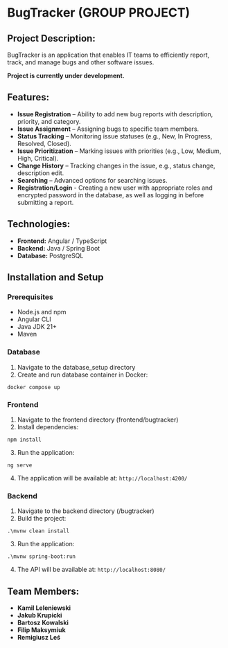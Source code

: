 # BugTracker (GROUP PROJECT)
## Project Description:
BugTracker is an application that enables IT teams to efficiently report, track, and manage bugs and other software issues.

**Project is currently under development.**

## Features:
- **Issue Registration** – Ability to add new bug reports with description, priority, and category.
- **Issue Assignment** – Assigning bugs to specific team members.
- **Status Tracking** – Monitoring issue statuses (e.g., New, In Progress, Resolved, Closed).
- **Issue Prioritization** – Marking issues with priorities (e.g., Low, Medium, High, Critical).
- **Change History** – Tracking changes in the issue, e.g., status change, description edit.
- **Searching** – Advanced options for searching issues.
- **Registration/Login** - Creating a new user with appropriate roles and encrypted password in the database, as well as logging in before submitting a report.

## Technologies:
- **Frontend:** Angular / TypeScript
- **Backend:** Java / Spring Boot
- **Database:** PostgreSQL

## Installation and Setup

### Prerequisites
- Node.js and npm
- Angular CLI
- Java JDK 21+
- Maven

### Database
1. Navigate to the database_setup directory
2. Create and run database container in Docker:
```
docker compose up
```

### Frontend
1. Navigate to the frontend directory (frontend/bugtracker)
2. Install dependencies:
```
npm install
```
3. Run the application:
```
ng serve
```
4. The application will be available at: `http://localhost:4200/`

### Backend
1. Navigate to the backend directory (/bugtracker)
2. Build the project:
```
.\mvnw clean install
```
3. Run the application:
```
.\mvnw spring-boot:run
```
4. The API will be available at: `http://localhost:8080/`


## Team Members:
- **Kamil Leleniewski**  
- **Jakub Krupicki**  
- **Bartosz Kowalski**  
- **Filip Maksymiuk**  
- **Remigiusz Leś**   

